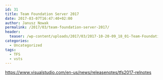 ```yaml
---
id: 31
title: Team Foundation Server 2017
date: 2017-03-07T16:47:40+02:00
author: Janusz Nowak
permalink: /2017/03/team-foundation-server-2017/
header:
  teaser: /wp-content/uploads/2017/03/2017-10-20-09_18_01-Team-Foundation-Server-2017.png
categories:
  - Uncategorized
tags:
  - TFS
  - vsts
---
```

<https://www.visualstudio.com/en-us/news/releasenotes/tfs2017-relnotes>